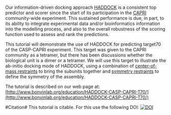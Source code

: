 Our information-driven docking approach [HADDOCK](http://www.bonvinlab.org/software/haddock2.2) is a consistent top predictor and scorer since the start of its participation in the [CAPRI](http://www.ebi.ac.uk/msd-srv/capri) community-wide experiment. This sustained performance is due, in part, to its ability to integrate experimental data and/or bioinformatics information into the modelling process, and also to the overall robustness of the scoring function used to assess and rank the predictions. 

This tutorial will demonstrate the use of HADDOCK for predicting target70 of the CASP-CAPRI experiment. This target was given to the CAPRI community as a tetramer, but there has been discussions whether the biological unit is a dimer or a tetramer. We will use this target to illustrate the ab-initio docking mode of HADDOCK, using a combination of [center-of-mass restraints](http://www.bonvinlab.org/software/haddock2.2/run/#disre) to bring the subunits together and [symmetry restraints](http://www.bonvinlab.org/software/haddock2.2/run/#sym) to define the symmetry of the assembly.

The tutorial is described on our web page at: [http://www.bonvinlab.org/education/HADDOCK-CASP-CAPRI-T70/](http://www.bonvinlab.org/education/HADDOCK-CASP-CAPRI-T70/)


#Citation#
This tutorial is citable. For this use the following DOI:
[![DOI](https://zenodo.org/badge/21589/haddocking/CASP-CAPRI-T70-tutorial.svg)](https://zenodo.org/badge/latestdoi/21589/haddocking/CASP-CAPRI-T70-tutorial)
